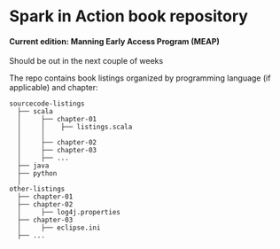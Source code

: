 # Spark in Action book repository
#### Current edition: Manning Early Access Program (MEAP)
Should be out in the next couple of weeks

The repo contains book listings organized by programming language (if applicable) and chapter:

```
sourcecode-listings
  ├── scala
  │     ├── chapter-01
  │     │    ├── listings.scala
  │     │
  │     ├── chapter-02
  │     ├── chapter-03
  │     ├── ...
  ├── java
  ├── python
  │
other-listings
  ├── chapter-01
  ├── chapter-02
  │     ├── log4j.properties
  ├── chapter-03
  │     ├── eclipse.ini
  ├── ...

```
